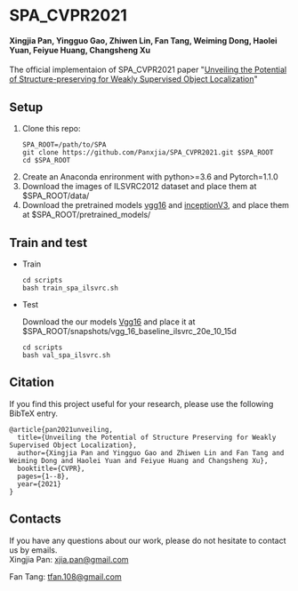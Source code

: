 # SPA_CVPR2021
#### Xingjia Pan, Yingguo Gao, Zhiwen Lin, Fan Tang, Weiming Dong, Haolei Yuan, Feiyue Huang, Changsheng Xu
The official implementaion of SPA_CVPR2021 paper "[Unveiling the Potential of Structure-preserving for Weakly Supervised Object Localization](https://arxiv.org/abs/2103.04523)"

## Setup
1. Clone this repo:
   ~~~
   SPA_ROOT=/path/to/SPA
   git clone https://github.com/Panxjia/SPA_CVPR2021.git $SPA_ROOT
   cd $SPA_ROOT
   ~~~
2. Create an Anaconda enrironment with python>=3.6 and Pytorch=1.1.0
3. Download the images of ILSVRC2012 dataset and place them at $SPA_ROOT/data/
4. Download the pretrained models [vgg16](https://drive.google.com/file/d/1OC8apFl2YphcCQ_4TkLNn92NxyNSqWT8/view?usp=sharing) and [inceptionV3](https://drive.google.com/file/d/1saaTAMh1O8uE3AL34h1wnH9mR8XFJky0/view?usp=sharing), and place them at $SPA_ROOT/pretrained_models/

## Train and test
- Train
    ~~~
    cd scripts
    bash train_spa_ilsvrc.sh
    ~~~
- Test
  
  Download the our models [Vgg16](https://drive.google.com/file/d/1Zs0uKmzkPz-zSanqAlxTUTZyENVE-RBl/view?usp=sharing) and place it at $SPA_ROOT/snapshots/vgg_16_baseline_ilsvrc_20e_10_15d
    ~~~
    cd scripts
    bash val_spa_ilsvrc.sh
    ~~~

## Citation

If you find this project useful for your research, please use the following BibTeX entry.
```
@article{pan2021unveiling,
  title={Unveiling the Potential of Structure Preserving for Weakly Supervised Object Localization},
  author={Xingjia Pan and Yingguo Gao and Zhiwen Lin and Fan Tang and Weiming Dong and Haolei Yuan and Feiyue Huang and Changsheng Xu},
  booktitle={CVPR},
  pages={1--8},
  year={2021}
}
```
## Contacts
If you have any questions about our work, please do not hesitate to contact us by emails.  
Xingjia Pan: xjia.pan@gmail.com

Fan Tang: tfan.108@gmail.com


